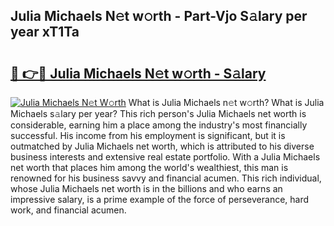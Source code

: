 ## Julia Michaels N𝚎t w𝚘rth - Part-Vjo S𝚊lary per year xT1Ta

# <h2><a href="http://gc02pvq.nevu.top/?p=Julia+Michaels">🔗 👉🔴 Julia Michaels N𝚎t w𝚘rth - S𝚊lary</a></h2>

[![Julia Michaels N𝚎t W𝚘rth](https://i.imgur.com/Oavwk0R.jpeg)](http://gc02pvq.nevu.top/?p=Julia+Michaels)
What is Julia Michaels n𝚎t w𝚘rth? What is Julia Michaels s𝚊lary per year?
This rich person's Julia Michaels net worth is considerable, earning him a place among the industry's most financially successful. His income from his employment is significant, but it is outmatched by Julia Michaels net worth, which is attributed to his diverse business interests and extensive real estate portfolio. With a Julia Michaels net worth that places him among the world's wealthiest, this man is renowned for his business savvy and financial acumen. This rich individual, whose Julia Michaels net worth is in the billions and who earns an impressive salary, is a prime example of the force of perseverance, hard work, and financial acumen.
